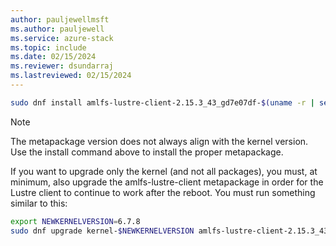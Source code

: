 ```yaml
---
author: pauljewellmsft
ms.author: pauljewell
ms.service: azure-stack
ms.topic: include
ms.date: 02/15/2024
ms.reviewer: dsundarraj
ms.lastreviewed: 02/15/2024
---
```


```bash
sudo dnf install amlfs-lustre-client-2.15.3_43_gd7e07df-$(uname -r | sed -e "s/\.$(uname -p)$//" | sed -re 's/[-_]/\./g')-1
```

> [!NOTE]
> The metapackage version does not always align with the kernel version. Use the install command above to install the proper metapackage.

If you want to upgrade only the kernel (and not all packages), you must, at minimum, also upgrade the amlfs-lustre-client metapackage in order for the Lustre client to continue to work after the reboot. You must run something similar to this:

```bash
export NEWKERNELVERSION=6.7.8
sudo dnf upgrade kernel-$NEWKERNELVERSION amlfs-lustre-client-2.15.3_43_gd7e07df-$(echo $NEWKERNELVERSION | sed -e "s/\.$(uname -p)$//" | sed -re 's/[-_]/\./g')-1
```
